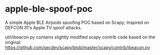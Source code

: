 # apple-ble-spoof-poc

A simple Apple BLE Airpods spoofing POC based on Scapy; Inspired on DEFCON 31's Apple TV spoof attacks.

util/ibeacon.py contains slightly modified scapy contrib code based on the original: https://github.com/secdev/scapy/blob/master/scapy/contrib/ibeacon.py




